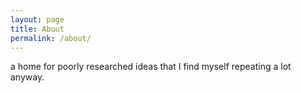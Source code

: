 ```yaml
---
layout: page
title: About
permalink: /about/
---
```


a home for poorly researched ideas that I find myself repeating a lot anyway.